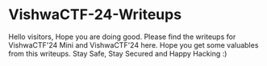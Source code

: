 # VishwaCTF-24-Writeups


Hello visitors, Hope you are doing good. Please find the writeups for VishwaCTF'24 Mini and VishwaCTF'24 here. Hope you get some valuables from this writeups. Stay Safe, Stay Secured and Happy Hacking :)
